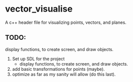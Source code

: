 # vector_visualise
A c++ header file for visualizing points, vectors, and planes.   

## TODO: 
display functions, to create screen, and draw objects.
1. Set up SDL for the project
    * display functions, to create screen, and draw objects.
2. add basic transformations for points (maybe).   
3. optimize as far as my sanity will allow (do this last).  
